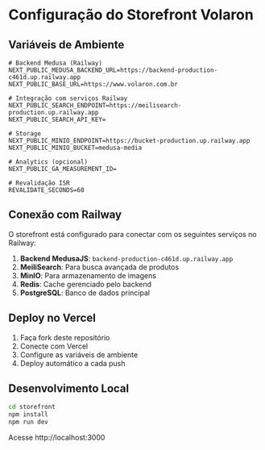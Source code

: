 # Configuração do Storefront Volaron

## Variáveis de Ambiente

```env
# Backend Medusa (Railway)
NEXT_PUBLIC_MEDUSA_BACKEND_URL=https://backend-production-c461d.up.railway.app
NEXT_PUBLIC_BASE_URL=https://www.volaron.com.br

# Integração com serviços Railway
NEXT_PUBLIC_SEARCH_ENDPOINT=https://meilisearch-production.up.railway.app
NEXT_PUBLIC_SEARCH_API_KEY=

# Storage
NEXT_PUBLIC_MINIO_ENDPOINT=https://bucket-production.up.railway.app
NEXT_PUBLIC_MINIO_BUCKET=medusa-media

# Analytics (opcional)
NEXT_PUBLIC_GA_MEASUREMENT_ID=

# Revalidação ISR
REVALIDATE_SECONDS=60
```

## Conexão com Railway

O storefront está configurado para conectar com os seguintes serviços no Railway:

1. **Backend MedusaJS**: `backend-production-c461d.up.railway.app`
2. **MeiliSearch**: Para busca avançada de produtos
3. **MinIO**: Para armazenamento de imagens
4. **Redis**: Cache gerenciado pelo backend
5. **PostgreSQL**: Banco de dados principal

## Deploy no Vercel

1. Faça fork deste repositório
2. Conecte com Vercel
3. Configure as variáveis de ambiente
4. Deploy automático a cada push

## Desenvolvimento Local

```bash
cd storefront
npm install
npm run dev
```

Acesse http://localhost:3000
